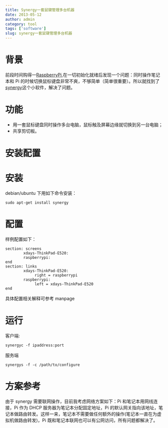 ```yaml
---
title: Synergy一套鼠键管理多台机器
date: 2013-05-12
author: admin
category: tool
tags: ['software']
slug: synergy一套鼠键管理多台机器
---
```


# 背景

前段时间购得一[RaspberryPi](http://www.raspberrypi.org/),在一切初始化就绪后发现一个问题：同时操作笔记本和 Pi 的时候切换鼠标键盘非常不爽，不够简单（简单很重要）。所以就找到了[synergy](http://synergy-foss.org/zh/)这个小软件，解决了问题。

# 功能

- 用一套鼠标键盘同时操作多台电脑，鼠标触及屏幕边缘就切换到另一台电脑；
- 共享剪切板。

# 安装配置

# 安装

debian/ubuntu 下用如下命令安装：

    sudo apt-get install synergy

# 配置

样例配置如下：

    section: screens
            xdays-ThinkPad-E520:
            raspberrypi:
    end
    section: links
            xdays-ThinkPad-E520:
                 right = raspberrypi
            raspberrypi:
                 left = xdays-ThinkPad-E520
    end

具体配置相关解释可参考 manpage

# 运行

客户端:

    synergyc -f ipaddress:port

服务端

    synergys -f -c /path/to/configure

# 方案参考

由于 synergy 需要联网操作，目前我考虑网络方案如下：Pi 和笔记本用网线连接，Pi 作为 DHCP 服务器为笔记本分配固定地址，Pi 的默认网关指向该地址，笔记本做路由转发。这样一来，笔记本不需要做任何额外的操作(笔记本一直在为虚拟机做路由转发)，Pi 既和笔记本联网也可以有公网访问，所有问题都解决了。
